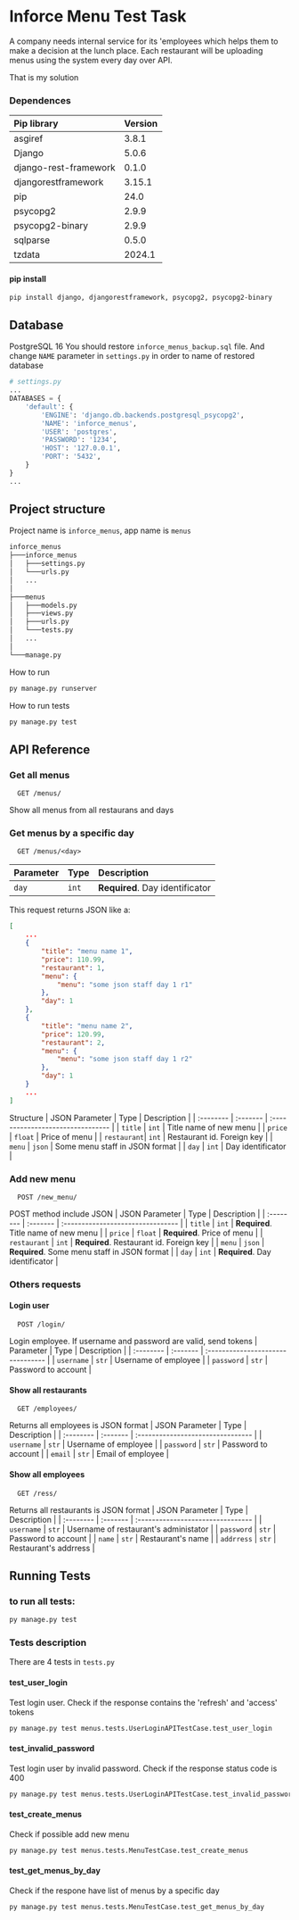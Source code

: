 
# Inforce Menu Test Task

A company needs internal service for its 'employees which helps them to
make a decision at the lunch place. Each restaurant will be uploading menus
using the system every day over API.

That is my solution

### Dependences

| Pip library          | Version  |
| :--------------------| :------- |
|asgiref               | 3.8.1 |
|Django                | 5.0.6 |
|django-rest-framework | 0.1.0 |
|djangorestframework   | 3.15.1 |
|pip                   | 24.0 |
|psycopg2              | 2.9.9 |
|psycopg2-binary       | 2.9.9 | 
|sqlparse              | 0.5.0 |
|tzdata                | 2024.1 |

#### pip install
```pip
pip install django, djangorestframework, psycopg2, psycopg2-binary 
```

## Database
PostgreSQL 16
You should restore `inforce_menus_backup.sql` file.
And change `NAME` parameter in `settings.py` in order to name of restored database
```python
# settings.py
...
DATABASES = {
    'default': {
        'ENGINE': 'django.db.backends.postgresql_psycopg2',
        'NAME': 'inforce_menus',
        'USER': 'postgres',
        'PASSWORD': '1234',
        'HOST': '127.0.0.1', 
        'PORT': '5432',
    }
}
...
```

## Project structure
Project name is `inforce_menus`, app name is `menus`

```bash
inforce_menus
├───inforce_menus
│   ├───settings.py
│   └───urls.py
│   ...
│
├───menus
│   ├───models.py
│   ├───views.py
│   ├───urls.py
│   └───tests.py
│   ...
│
└───manage.py
```

How to run
```cmd
py manage.py runserver
```

How to run tests
```cmd
py manage.py test
```
## API Reference

### Get all menus

```http
  GET /menus/
```

Show all menus from all restaurans and days

### Get menus by a specific day 

```http
  GET /menus/<day>
```

| Parameter | Type     | Description                       |
| :-------- | :------- | :-------------------------------- |
| `day`     | `int`    | **Required**. Day identificator |

This request returns JSON like a:
```json
[
    ...
    {
        "title": "menu name 1",
        "price": 110.99,
        "restaurant": 1,
        "menu": {
            "menu": "some json staff day 1 r1"
        },
        "day": 1
    },
    {
        "title": "menu name 2",
        "price": 120.99,
        "restaurant": 2,
        "menu": {
            "menu": "some json staff day 1 r2"
        },
        "day": 1
    }
    ...
]
```

Structure
| JSON Parameter | Type     | Description                       |
| :--------   | :------- | :-------------------------------- |
| `title`     | `int` | Title name of new menu |
| `price`     | `float` | Price of menu |
| `restaurant`| `int` | Restaurant id. Foreign key |
| `menu`      | `json` | Some menu staff in JSON format |
| `day`       | `int` | Day identificator |


### Add new menu

```http
  POST /new_menu/
```

POST method include JSON
| JSON Parameter | Type     | Description                       |
| :-------- | :------- | :-------------------------------- |
| `title`      | `int` | **Required**. Title name of new menu |
| `price`      | `float` | **Required**. Price of menu |
| `restaurant` | `int` | **Required**. Restaurant id. Foreign key |
| `menu`       | `json` | **Required**. Some menu staff in JSON format |
| `day`        | `int` | **Required**. Day identificator |


### Others requests

#### Login user
```http
  POST /login/
```
Login employee. If username and password are valid, send tokens
| Parameter       | Type     | Description                       |
| :--------       | :------- | :-------------------------------- |
| `username`      | `str`   | Username of employee |
| `password`      | `str`   | Password to account |

#### Show all restaurants
```http
  GET /employees/
```
Returns all employees is JSON format
| JSON Parameter  | Type     | Description                       |
| :--------       | :------- | :-------------------------------- |
| `username`      | `str` | Username of employee |
| `password`      | `str` | Password to account |
| `email`         | `str` | Email of employee |


#### Show all employees
```http
  GET /ress/
```
Returns all restaurants is JSON format
| JSON Parameter  | Type     | Description                       |
| :--------       | :------- | :-------------------------------- |
| `username`      | `str` | Username of restaurant's administator |
| `password`      | `str` | Password to account |
| `name`          | `str` | Restaurant's name |
| `addrress`      | `str` | Restaurant's addrress |


## Running Tests

### to run all tests:
```bash
py manage.py test
```

### Tests description
There are 4 tests in `tests.py`

#### test_user_login
Test login user. Check if the response contains the 'refresh' and 'access' tokens
```bash
py manage.py test menus.tests.UserLoginAPITestCase.test_user_login
```

#### test_invalid_password
Test login user by invalid password. Check if the response status code is 400
```bash
py manage.py test menus.tests.UserLoginAPITestCase.test_invalid_password
```

#### test_create_menus
Check if possible add new menu
```bash
py manage.py test menus.tests.MenuTestCase.test_create_menus
```

#### test_get_menus_by_day
Check if the respone have list of menus by a specific day
```bash
py manage.py test menus.tests.MenuTestCase.test_get_menus_by_day
```
